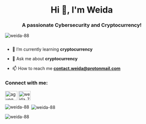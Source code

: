 <h1 align="center">Hi 👋, I'm Weida</h1>
<h3 align="center">A passionate Cybersecurity and Cryptocurrency!</h3>

<p align="left"> <img src="https://komarev.com/ghpvc/?username=weida-88&label=Profile%20views&color=0e75b6&style=flat" alt="weida-88" /> </p>

<p align="left"> <a href="https://twitter.com/" target="blank"><img src="https://img.shields.io/twitter/follow/?logo=twitter&style=for-the-badge" alt="" /></a> </p>

- 🌱 I’m currently learning **cryptocurrency**

- 💬 Ask me about **cryptocurrency**

- 📫 How to reach me **contact.weida@protonmail.com**

<h3 align="left">Connect with me:</h3>
<p align="left">
<a href="https://linkedin.com/in/agungweida" target="blank"><img align="center" src="https://raw.githubusercontent.com/rahuldkjain/github-profile-readme-generator/master/src/images/icons/Social/linked-in-alt.svg" alt="agungweida" height="30" width="40" /></a>
<a href="https://instagram.com/weida_7" target="blank"><img align="center" src="https://raw.githubusercontent.com/rahuldkjain/github-profile-readme-generator/master/src/images/icons/Social/instagram.svg" alt="weida_7" height="30" width="40" /></a>
</p>

<p><img align="left" src="https://github-readme-stats.vercel.app/api/top-langs?username=weida-88&show_icons=true&locale=en&layout=compact" alt="weida-88" /></p>

<p>&nbsp;<img align="center" src="https://github-readme-stats.vercel.app/api?username=weida-88&show_icons=true&locale=en" alt="weida-88" /></p>

<p><img align="center" src="https://github-readme-streak-stats.herokuapp.com/?user=weida-88&" alt="weida-88" /></p>
